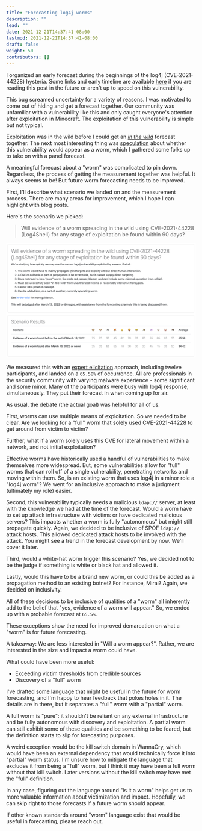 ```yaml
---
title: "Forecasting log4j worms"
description: ""
lead: ""
date: 2021-12-21T14:37:41-08:00
lastmod: 2021-12-21T14:37:41-08:00
draft: false
weight: 50
contributors: []
---
```


I organized an early forecast during the beginnings of the log4j (CVE-2021-44228) hysteria. Some links and early timeline are available [here](https://magoo.github.io/incident-tracking/2021-12-09-log4j) if you are reading this post in the future or aren't up to speed on this vulnerability.

This bug screamed uncertainty for a variety of reasons. I was motivated to come out of hiding and get a forecast together. Our community was unfamiliar with a vulnerability like this and only caught everyone's attention after exploitation in Minecraft. The exploitation of this vulnerability is simple but not typical. 

Exploitation was in the wild before I could get an _[in the wild](https://magoo.medium.com/forecasting-bluekeep-5c25a8d5d681)_ forecast together. The next most interesting thing was [speculation](https://twitter.com/Laughing_Mantis/status/1470165580736987137) about whether this vulnerability would appear as a worm, which I gathered some folks up to take on with a panel forecast. 

A meaningful forecast about a "worm" was complicated to pin down. Regardless, the process of getting the measurement together was helpful. It always seems to be! But future worm forecasting needs to be improved.

First, I'll describe what scenario we landed on and the measurement process. There are many areas for improvement, which I hope I can highlight with blog posts.  

Here's the scenario we picked:

> Will evidence of a worm spreading in the wild using CVE-2021-44228 (Log4Shell) for any stage of exploitation be found within 90 days?

![log4j-data](log4j-data.png)

We measured this with an [expert elicitation](docs/estimation/expert-elicitation) approach, including twelve participants, and landed on a `65.58%` of occurrence. All are professionals in the security community with varying malware experience - some significant and some minor. Many of the participants were busy with log4j response, simultaneously. They put their forecast in when coming up for air. 

As usual, the debate (the actual goal) was helpful for all of us.

First, worms can use multiple means of exploitation. So we needed to be clear. Are we looking for a "full" worm that solely used CVE-2021-44228 to get around from victim to victim? 

Further, what if a worm solely uses this CVE for lateral movement within a network, and not initial exploitation?

Effective worms have historically used a handful of vulnerabilities to make themselves more widespread. But, some vulnerabilities allow for "full" worms that can roll off of a single vulnerability, penetrating networks and moving within them. So, is an existing worm that uses log4j in a minor role a "log4j worm"? We went for an inclusive approach to make a judgment (ultimately my role) easier.

Second, this vulnerability typically needs a malicious `ldap://` server, at least with the knowledge we had at the time of the forecast. Would a worm have to set up attack infrastructure with victims or have dedicated malicious servers? This impacts whether a worm is fully "autonomous" but might still propagate quickly. Again, we decided to be inclusive of SPOF `ldap://` attack hosts. This allowed dedicated attack hosts to be involved with the attack. You might see a trend in the forecast development by now. We'll cover it later.

Third, would a white-hat worm trigger this scenario? Yes, we decided not to be the judge if something is white or black hat and allowed it.

Lastly, would this have to be a brand new worm, or could this be added as a propagation method to an existing botnet? For instance, Mirai? Again, we decided on inclusivity.

All of these decisions to be inclusive of qualities of a "worm" all inherently add to the belief that "yes, evidence of a worm will appear." So, we ended up with a probable forecast at `65.5%`.

These exceptions show the need for improved demarcation on what a "worm" is for future forecasting.

A takeaway: We are less interested in "Will a worm appear?". Rather, we are interested in the size and impact a worm could have. 

What could have been more useful: 

- Exceeding victim thresholds from credible sources
- Discovery of a "full" worm 

I've drafted [some language](https://github.com/magoo/forecast-documentation/blob/master/IN-THE-WILD.md#an-in-the-wild-worm) that might be useful in the future for worm forecasting, and I'm happy to hear feedback that pokes holes in it. The details are in there, but it separates a "full" worm with a "partial" worm. 

A full worm is "pure": it shouldn't be reliant on any external infrastructure and be fully autonomous with discovery and exploitation. A partial worm can still exhibit some of these qualities and be something to be feared, but the definition starts to slip for forecasting purposes.  

A weird exception would be the kill switch domain in WannaCry, which would have been an external dependency that would technically force it into "partial" worm status. I'm unsure how to mitigate the language that excludes it from being a "full" worm, but I think it may have been a full worm without that kill switch. Later versions without the kill switch may have met the "full" definition. 

In any case, figuring out the language around "is it a worm" helps get us to more valuable information about victimization and impact. Hopefully, we can skip right to those forecasts if a future worm should appear.

If other known standards around "worm" language exist that would be useful in forecasting, please reach out. 

